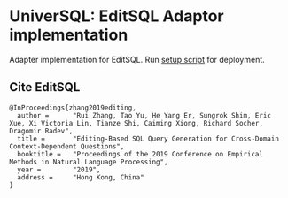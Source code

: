 # UniverSQL: EditSQL Adaptor implementation

Adapter implementation for EditSQL. Run [setup script](https://github.com/DataManagementLab/univerSQL/blob/master/Utils/setup_project.sh) for deployment.


## Cite EditSQL

```
@InProceedings{zhang2019editing,
  author =      "Rui Zhang, Tao Yu, He Yang Er, Sungrok Shim, Eric Xue, Xi Victoria Lin, Tianze Shi, Caiming Xiong, Richard Socher, Dragomir Radev",
  title =       "Editing-Based SQL Query Generation for Cross-Domain Context-Dependent Questions",
  booktitle =   "Proceedings of the 2019 Conference on Empirical Methods in Natural Language Processing",
  year =        "2019",
  address =     "Hong Kong, China"
} 
``` 
